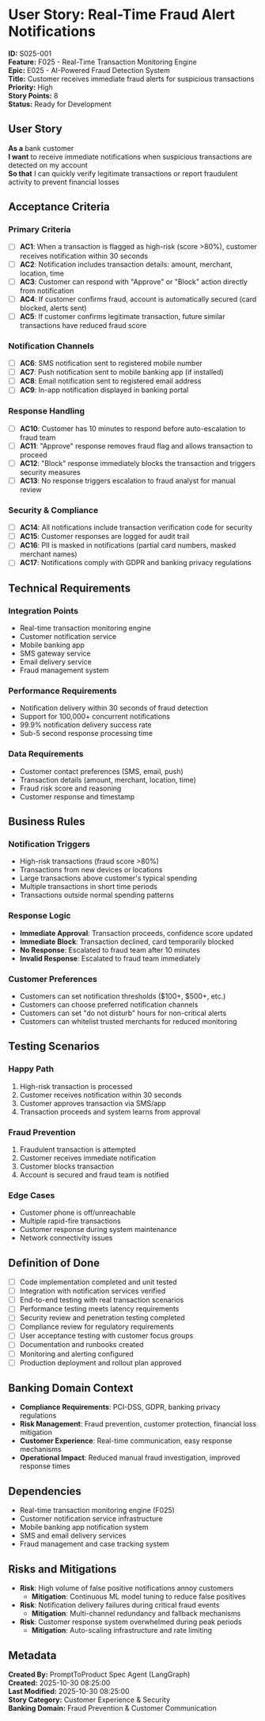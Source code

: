 # User Story: Real-Time Fraud Alert Notifications

**ID:** S025-001  
**Feature:** F025 - Real-Time Transaction Monitoring Engine  
**Epic:** E025 - AI-Powered Fraud Detection System  
**Title:** Customer receives immediate fraud alerts for suspicious transactions  
**Priority:** High  
**Story Points:** 8  
**Status:** Ready for Development  

## User Story
**As a** bank customer  
**I want** to receive immediate notifications when suspicious transactions are detected on my account  
**So that** I can quickly verify legitimate transactions or report fraudulent activity to prevent financial losses  

## Acceptance Criteria

### Primary Criteria
- [ ] **AC1**: When a transaction is flagged as high-risk (score >80%), customer receives notification within 30 seconds
- [ ] **AC2**: Notification includes transaction details: amount, merchant, location, time
- [ ] **AC3**: Customer can respond with "Approve" or "Block" action directly from notification
- [ ] **AC4**: If customer confirms fraud, account is automatically secured (card blocked, alerts sent)
- [ ] **AC5**: If customer confirms legitimate transaction, future similar transactions have reduced fraud score

### Notification Channels
- [ ] **AC6**: SMS notification sent to registered mobile number
- [ ] **AC7**: Push notification sent to mobile banking app (if installed)
- [ ] **AC8**: Email notification sent to registered email address
- [ ] **AC9**: In-app notification displayed in banking portal

### Response Handling
- [ ] **AC10**: Customer has 10 minutes to respond before auto-escalation to fraud team
- [ ] **AC11**: "Approve" response removes fraud flag and allows transaction to proceed
- [ ] **AC12**: "Block" response immediately blocks the transaction and triggers security measures
- [ ] **AC13**: No response triggers escalation to fraud analyst for manual review

### Security & Compliance
- [ ] **AC14**: All notifications include transaction verification code for security
- [ ] **AC15**: Customer responses are logged for audit trail
- [ ] **AC16**: PII is masked in notifications (partial card numbers, masked merchant names)
- [ ] **AC17**: Notifications comply with GDPR and banking privacy regulations

## Technical Requirements

### Integration Points
- Real-time transaction monitoring engine
- Customer notification service
- Mobile banking app
- SMS gateway service
- Email delivery service
- Fraud management system

### Performance Requirements
- Notification delivery within 30 seconds of fraud detection
- Support for 100,000+ concurrent notifications
- 99.9% notification delivery success rate
- Sub-5 second response processing time

### Data Requirements
- Customer contact preferences (SMS, email, push)
- Transaction details (amount, merchant, location, time)
- Fraud risk score and reasoning
- Customer response and timestamp

## Business Rules

### Notification Triggers
- High-risk transactions (fraud score >80%)
- Transactions from new devices or locations
- Large transactions above customer's typical spending
- Multiple transactions in short time periods
- Transactions outside normal spending patterns

### Response Logic
- **Immediate Approval**: Transaction proceeds, confidence score updated
- **Immediate Block**: Transaction declined, card temporarily blocked
- **No Response**: Escalated to fraud team after 10 minutes
- **Invalid Response**: Escalated to fraud team immediately

### Customer Preferences
- Customers can set notification thresholds ($100+, $500+, etc.)
- Customers can choose preferred notification channels
- Customers can set "do not disturb" hours for non-critical alerts
- Customers can whitelist trusted merchants for reduced monitoring

## Testing Scenarios

### Happy Path
1. High-risk transaction is processed
2. Customer receives notification within 30 seconds
3. Customer approves transaction via SMS/app
4. Transaction proceeds and system learns from approval

### Fraud Prevention
1. Fraudulent transaction is attempted
2. Customer receives immediate notification
3. Customer blocks transaction
4. Account is secured and fraud team is notified

### Edge Cases
- Customer phone is off/unreachable
- Multiple rapid-fire transactions
- Customer response during system maintenance
- Network connectivity issues

## Definition of Done
- [ ] Code implementation completed and unit tested
- [ ] Integration with notification services verified
- [ ] End-to-end testing with real transaction scenarios
- [ ] Performance testing meets latency requirements
- [ ] Security review and penetration testing completed
- [ ] Compliance review for regulatory requirements
- [ ] User acceptance testing with customer focus groups
- [ ] Documentation and runbooks created
- [ ] Monitoring and alerting configured
- [ ] Production deployment and rollout plan approved

## Banking Domain Context
- **Compliance Requirements**: PCI-DSS, GDPR, banking privacy regulations
- **Risk Management**: Fraud prevention, customer protection, financial loss mitigation
- **Customer Experience**: Real-time communication, easy response mechanisms
- **Operational Impact**: Reduced manual fraud investigation, improved response times

## Dependencies
- Real-time transaction monitoring engine (F025)
- Customer notification service infrastructure
- Mobile banking app notification system
- SMS and email delivery services
- Fraud management and case tracking system

## Risks and Mitigations
- **Risk**: High volume of false positive notifications annoy customers
  - **Mitigation**: Continuous ML model tuning to reduce false positives
- **Risk**: Notification delivery failures during critical fraud events
  - **Mitigation**: Multi-channel redundancy and fallback mechanisms
- **Risk**: Customer response system overwhelmed during peak periods
  - **Mitigation**: Auto-scaling infrastructure and rate limiting

## Metadata
**Created By:** PromptToProduct Spec Agent (LangGraph)  
**Created:** 2025-10-30 08:25:00  
**Last Modified:** 2025-10-30 08:25:00  
**Story Category:** Customer Experience & Security  
**Banking Domain:** Fraud Prevention & Customer Communication
